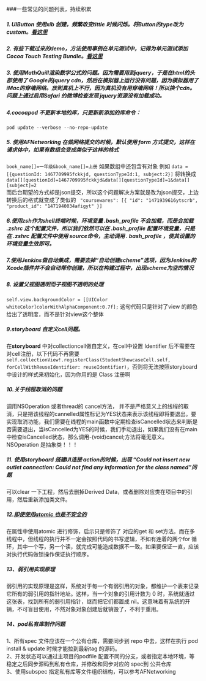 ###一些常见的问题列表，持续积累
##### 1. UIButton 使用xib 创建，频繁改变tittle 时候闪烁。将Button的type改为 custom。[看这里](http://stackoverflow.com/questions/18946490/how-to-stop-unwanted-uibutton-animation-on-title-change)

##### 2. 有些下载过来的demo，方法使用事例在单元测试中，记得为单元测试添加Cocoa Touch Testing Bundle。[看这里](http://stackoverflow.com/questions/31794989/cant-add-unit-tests-to-existing-ios-app)

##### 3. 使用MathQuill渲染数学公式的问题。因为需要用到jquery，于是在html的头部使用了 Google的jquery cdn，然后在模拟器上运行没有问题，因为模拟器用了iMac的穿墙网络。放到真机上不行，因为真机没有用穿墙网络！所以换个cdn。问题上通过启用Safari 的微博检查发现 jquery资源没有加载成功。

##### 4.cocoapod 不更新本地的库，只更新新添加的库命令：    
`pod update --verbose --no-repo-update`

##### 5. 使用AFNetworking 在做网络提交的时候，默认使用 form 方式提交，这样在请求体中，如果有数组会变成类似于这样的格式 
`book_name[]=一年级&book_name[]=上册`
如果数组中还包含有对象 例如 `data =[{questionId: 1467709995fckkjd, questionTypeId:1, subject:2}]` 将转换成 `data[][questionId]=1467709995fckkjd&data[][questionTypeId]=1&data[][subject]=2`   
而后台期望的方式却是json提交，所以这个问题解决方案就是改为json提交，上边转换后的格式就变成了类似的 ` "coursewares": [{
		"id": "1471939616ytscrb",
		"product_id": "1471940034afigyt"
	}]`    
	
##### 6.使用zsh作为shell终端时候，环境变量 .bash_profile 不会加载，而是会加载 .zshrc 这个配置文件，所以我们依然可以在 .bash_profile 配置环境变量，只是在 .zshrc 配置文件中使用 source命令，主动调用 . bash_profile ，使其设置的环境变量生效即可。

##### 7.使用Jenkins做自动集成，需要去掉“自动创建scheme”选项，因为Jenkins的Xcode插件并不会自动帮你创建，所以在构建过程中，出现scheme为空的情况

##### 8. 设置父视图透明而子视图不透明的处理
 `self.view.backgroundColor = [[UIColor whiteColor]colorWithAlphaComponent:0.7f];` 
 这句代码只是针对了view 的颜色给出了透明度，而不是针对view这个整体
 
##### 9.storyboard 自定义cell问题。
在**storyboard** 中对collectioncell做自定义，在cell中设置 Identifier 后不需要在对cell注册，以下代码不再需要  `self.collectionView!.registerClass(StudentShowcaseCell.self, forCellWithReuseIdentifier: reuseIdentifier)`，否则将无法按照storyboard中设计的样式来初始化，因为你用的是 Class 注册啊

##### 10.关于线程取消的问题
调用NSOperation 或者thread的 cancel方法， 并不是严格意义上的线程的取消，只是把该线程的cannelled属性标记为YES状态来表示该线程即将要退出。要实现取消功能，我们需要在线程的main函数中定期检查isCancelled状态来判断是否需要退出，当isCancelled为YES的时候，我们手动退出，如果我们没有在main中检查isCancelled状态，那么调用-(void)cancel;方法将毫无意义。NSOperation 是抽象类！！！

##### 11. 使用storyboard 搭建UI连接 action的时候，出现 “Could not insert new outlet connection: Could not find any information for the class named”问题    
可以clear 一下工程，然后去删掉Derived Data，或者删除对应类在项目中的引用，然后重新添加类文件。

##### 12.[即使使用atomic 也是不安全的](http://mrpeak.cn/blog/ios-thread-safety/)
在属性中使用atomic 进行修饰，启示只是修饰了 对应的get 和 set方法。而在多线程中，但线程的执行并不一定会按照代码的书写逻辑，不如有连着的两个for 循环，其中一个写，另一个读，就完成可能造成数据不一致。如果要保证一直，应该对执行代码做锁操作保证执行顺序。

##### 13、弱引用实现原理
弱引用的实现原理是这样，系统对于每一个有弱引用的对象，都维护一个表来记录它所有的弱引用的指针地址。这样，当一个对象的引用计数为 0 时，系统就通过这张表，找到所有的弱引用指针，继而把它们都置成 nil。这意味着有系统的开销，不可盲目使用，不然对象对象创建后就销毁了，不利于重用。

##### 14、pod私有库制作问题
1、所有spec 文件应该在一个公有仓库，需要同步到 repo 中去，这样在执行 pod install & update 时候才能拉到最新tag 的源码。   
2、开发状态可以通过主项目的podfile 配置不同的分支，或者指定本地环境，等稳定之后同步源码到私有仓库，并修改和同步对应的 spec到 公共仓库   
3、使用subspec 指定私有库等文件组织结构，可以参考AFNetworking